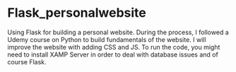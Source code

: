 # Flask_personalwebsite


Using Flask for building a personal website. During the process, I followed a Udemy course on Python to build fundamentals of the website. I will improve the website with adding CSS and JS. To run the code, you might need to install XAMP Server in order to deal with database issues and of course Flask. 

